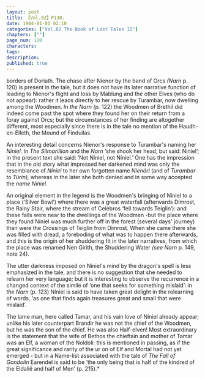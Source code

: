 ```yaml
---
layout: post
title: 【Vol.02】P130.
date: 1984-01-01 02:10
categories: ["Vol.02 The Book of Lost Tales II"]
chapters: [""]
page_num: 130
characters: 
tags: 
description: 
published: true
---
```


<p style="text-indent: 0;">
borders of Doriath. The chase after Nienor by the band of Orcs <I>(Narn</I> p. 120) is present in the tale, but it does not have its later narrative function of leading to Nienor's flight and loss by Mablung and the other Elves (who do not appear): rather it leads directly to her rescue by Turambar, now dwelling among the Woodmen. <I>In the Narn (p.</I> 122) the Woodmen of Brethil did indeed come past the spot where they found her on their return from a foray against Orcs; but the circumstances of her finding are altogether different, most especially since there is in the tale no mention of the Haudh-en-Elleth, the Mound of Finduilas.
</p>

An interesting detail concerns Nienor's response to Turambar's naming her <I>Níniel.</I> In <I>The Silmarillion</I> and the <I>Narn</I> ‘she shook her head, but said: Níniel’; in the present text she said: ‘Not Níniel, not Níniel.’ One has the impression that in the old story what impressed her darkened mind was only the resemblance of <I>Níniel</I> to her own forgotten name <I>Nienóri</I> (and of <I>Turambar</I> to <I>Túrin),</I> whereas in the later she both denied and in some way accepted the <I>name Níniel</I>.

An original element in the legend is the Woodmen's bringing of Níniel to a place (‘Silver Bowl’) where there was a great waterfall (afterwards Dimrost, the Rainy Stair, where the stream of Celebros ‘fell towards Teiglin’): and these falls were near to the dwellings of the Woodmen -but the place where they found Níniel was much further off in the forest (several days' journey) than were the Crossings of Teiglin from Dimrost. When she came there she was filled with dread, a foreboding of what was to happen there afterwards, and this is the origin of her shuddering fit in the later narratives, from which the place was renamed Nen Girith, the Shuddering Water <I>(see Narn</I> p. 149, note 24).

The utter darkness imposed on Níniel's mind by the dragon's spell is less emphasized in the tale, and there is no suggestion that she needed to relearn her very language; but it is interesting to observe the recurrence in a changed context of the simile of ‘one that seeks for something mislaid’: in <I>the Narn</I> (p. 123) Níniel is said to have taken great delight in the relearning of words, ‘as one that finds again treasures great and small that were mislaid’.

The lame man, here called Tamar, and his vain love of Níniel already appear; unlike his later counterpart Brandir he was not the chief of the Woodmen, but he was the son of the chief. He was also Half-elven! Most extraordinary is the statement that the wife of Bethos the chieftain and mother of Tamar was an Elf, a woman of the Noldoli: this is mentioned in passing, as if the great significance and rarity of the ur on of Elf and Mortal had not yet emerged - but in a Name-list associated with the tale of <I>The Fall of Gondolin</I> Earendel is said to be ‘the only being that is half of the kindred of the Eldalië and half of Men’ (p. 215).\*

